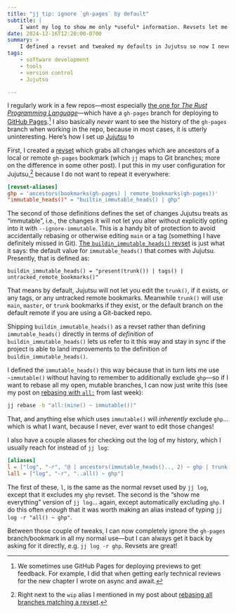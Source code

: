 ```yaml
---
title: "jj tip: ignore `gh-pages` by default"
subtitle: |
    I want my log to show me only *useful* information. Revsets let me do that!
date: 2024-12-16T12:20:00-0700
summary: >
    I defined a revset and tweaked my defaults in Jujutsu so now I never have to think about `gh-pages` unless I actively want to.
tags:
    - software development
    - tools
    - version control
    - Jujutsu

---
```


I regularly work in a few repos—most especially [the one for <cite>The Rust Programming Language</cite>][trpl]—which have a `gh-pages` branch for deploying to [GitHub Pages][ghp].[^trpl-ghp] I also basically *never* want to see the history of the `gh-pages` branch when working in the repo, because in most cases, it is utterly uninteresting. Here’s how I set up [Jujutsu][jj] to

[trpl]: https://github.com/rust-lang/book/
[ghp]: https://pages.github.com
[jj]: https://martinvonz.github.io/jj/latest/

First, I created a [revset][revset] which grabs all changes which are ancestors of a local or remote `gh-pages` bookmark (which `jj` maps to Git branches; more on the difference in some other post). I put this in my user configuration for Jujutsu,[^wip] because I do not want to repeat it everywhere:

```toml
[revset-aliases]
ghp = 'ancestors(bookmarks(gh-pages) | remote_bookmarks(gh-pages))'
"immutable_heads()" = "builtin_immutable_heads() | ghp"
```

The second of those definitions defines the set of changes Jujutsu treats as “immutable”, i.e., the changes it will not let you alter without explicitly opting into it with `--ignore-immutable`. This is a handy bit of protection to avoid accidentally rebasing or otherwise editing `main` or a tag (something I have definitely missed in Git). [The `buildin_immutable_heads()` revset][bia] is just what it says: the default value for `immutable_heads()` that comes with Jujutsu. Presently, that is defined as:

```
buildin_immutable_heads() = "present(trunk()) | tags() | untracked_remote_bookmarks()"
```

[revset]: https://martinvonz.github.io/jj/latest/revsets/
[bia]: https://martinvonz.github.io/jj/latest/revsets/#built-in-aliases

That means by default, Jujutsu will not let you edit the `trunk()`, if it exists, or any tags, or any untracked remote bookmarks. Meanwhile `trunk()` will use `main`, `master`, or `trunk` bookmarks if they exist, or the default branch on the default remote if you are using a Git-backed repo.

Shipping `buildin_immutable_heads()` as a revset rather than defining `immutable_heads()` directly in terms of *definition* of `buildin_immutable_heads()` lets us refer to it this way and stay in sync if the project is able to land improvements to the definition of `buildin_immutable_heads()`.

I defined the `immutable_heads()` this way because that in turn lets me use `~immutable()` without having to remember to additionally exclude `ghp`—so if I want to rebase all my open, mutable branches, I can now just write this (see my post on [rebasing with `all:`][rebase-all] from last week):

```sh
jj rebase -b "all:(mine() ~ immutable())"
```

That, and anything else which uses `immutable()` will *inherently* exclude `ghp`… which is what I want, because I never, ever want to edit those changes!

I also have a couple aliases for checking out the log of my history, which I usually reach for instead of `jj log`:

```toml
[aliases]
l = ["log", "-r", "@ | ancestors(immutable_heads().., 2) ~ ghp | trunk()"]
lall = ["log", "-r", "..all() ~ ghp"]
```

The first of these, `l`, is the same as the normal revset used by `jj log`, except that it excludes my `ghp` revset. The second is the “show me everything” version of `jj log`… again, except automatically excluding `ghp`. I do this often *enough* that it was worth making an alias instead of typing `jj log -r "all() ~ ghp"`.

Between those couple of tweaks, I can now completely ignore the `gh-pages` branch/bookmark in all my normal use—but I can always get it back by asking for it directly, e.g. `jj log -r ghp`. Revsets are great!


[^trpl-ghp]: We sometimes use GitHub Pages for deploying previews to get feedback. For example, I did that when getting early technical reviews for the new chapter I wrote on async and await.

[^wip]: Right next to the `wip` alias I mentioned in my post about [rebasing all branches matching a revset][rebase-all].

[rebase-all]: https://v5.chriskrycho.com/notes/jj-tip-rebase-all-branches-matching-a-revset/
